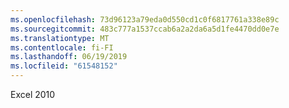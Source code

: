 ```yaml
---
ms.openlocfilehash: 73d96123a79eda0d550cd1c0f6817761a338e89c
ms.sourcegitcommit: 483c777a1537ccab6a2a2da6a5d1fe4470dd0e7e
ms.translationtype: MT
ms.contentlocale: fi-FI
ms.lasthandoff: 06/19/2019
ms.locfileid: "61548152"
---
```

Excel 2010
